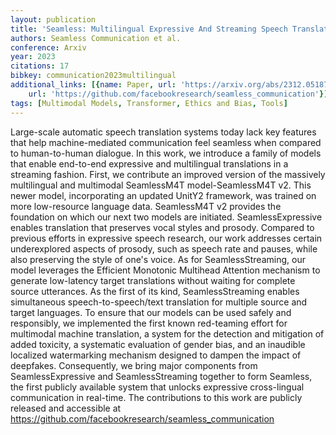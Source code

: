 ```yaml
---
layout: publication
title: 'Seamless: Multilingual Expressive And Streaming Speech Translation'
authors: Seamless Communication et al.
conference: Arxiv
year: 2023
citations: 17
bibkey: communication2023multilingual
additional_links: [{name: Paper, url: 'https://arxiv.org/abs/2312.05187'}, {name: Code,
    url: 'https://github.com/facebookresearch/seamless_communication'}]
tags: [Multimodal Models, Transformer, Ethics and Bias, Tools]
---
```

Large-scale automatic speech translation systems today lack key features that
help machine-mediated communication feel seamless when compared to
human-to-human dialogue. In this work, we introduce a family of models that
enable end-to-end expressive and multilingual translations in a streaming
fashion. First, we contribute an improved version of the massively multilingual
and multimodal SeamlessM4T model-SeamlessM4T v2. This newer model,
incorporating an updated UnitY2 framework, was trained on more low-resource
language data. SeamlessM4T v2 provides the foundation on which our next two
models are initiated. SeamlessExpressive enables translation that preserves
vocal styles and prosody. Compared to previous efforts in expressive speech
research, our work addresses certain underexplored aspects of prosody, such as
speech rate and pauses, while also preserving the style of one's voice. As for
SeamlessStreaming, our model leverages the Efficient Monotonic Multihead
Attention mechanism to generate low-latency target translations without waiting
for complete source utterances. As the first of its kind, SeamlessStreaming
enables simultaneous speech-to-speech/text translation for multiple source and
target languages. To ensure that our models can be used safely and responsibly,
we implemented the first known red-teaming effort for multimodal machine
translation, a system for the detection and mitigation of added toxicity, a
systematic evaluation of gender bias, and an inaudible localized watermarking
mechanism designed to dampen the impact of deepfakes. Consequently, we bring
major components from SeamlessExpressive and SeamlessStreaming together to form
Seamless, the first publicly available system that unlocks expressive
cross-lingual communication in real-time. The contributions to this work are
publicly released and accessible at
https://github.com/facebookresearch/seamless_communication